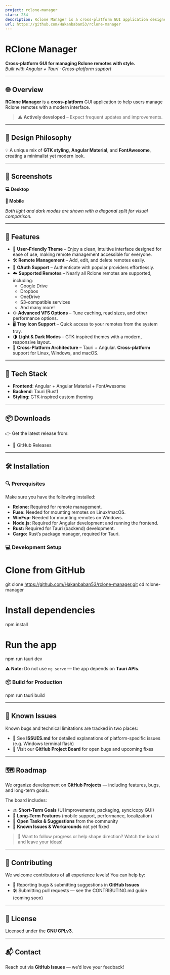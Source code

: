 ```yaml
---
project: rclone-manager
stars: 234
description: Rclone Manager is a cross-platform GUI application designed to help users manage Rclone remotes efficiently.
url: https://github.com/Hakanbaban53/rclone-manager
---
```


  
RClone Manager
=================

**Cross-platform GUI for managing Rclone remotes with style.**  
_Built with Angular + Tauri · Cross-platform support_

* * *

🌐 Overview
-----------

**RClone Manager** is a **cross-platform** GUI application to help users manage Rclone remotes with a modern interface.

> ⚠️ **Actively developed** – Expect frequent updates and improvements.

* * *

🎨 Design Philosophy
--------------------

💡 A unique mix of **GTK styling**, **Angular Material**, and **FontAwesome**, creating a minimalist yet modern look.

* * *

📸 Screenshots
--------------

**💻 Desktop**  

**📱 Mobile**  

_Both light and dark modes are shown with a diagonal split for visual comparison._

* * *

🚀 Features
-----------

-   🎨 **User-Friendly Theme** – Enjoy a clean, intuitive interface designed for ease of use, making remote management accessible for everyone.
-   🛠 **Remote Management** – Add, edit, and delete remotes easily.
-   🔐 **OAuth Support** – Authenticate with popular providers effortlessly.
-   ☁️ **Supported Remotes** – Nearly all Rclone remotes are supported, including:
    -   Google Drive
    -   Dropbox
    -   OneDrive
    -   S3-compatible services
    -   And many more!
-   ⚙️ **Advanced VFS Options** – Tune caching, read sizes, and other performance options.
-   🖥 **Tray Icon Support** – Quick access to your remotes from the system tray.
-   🌗 **Light & Dark Modes** – GTK-inspired themes with a modern, responsive layout.
-   🧪 **Cross-Platform Architecture** – Tauri + Angular. **Cross-platform** support for Linux, Windows, and macOS.

* * *

🔧 Tech Stack
-------------

-   **Frontend**: Angular + Angular Material + FontAwesome
-   **Backend**: Tauri (Rust)
-   **Styling**: GTK-inspired custom theming

* * *

📦 Downloads
------------

👉 Get the latest release from:

-   🔗 GitHub Releases

* * *

🛠️ Installation
----------------

### 🔍 Prerequisites

Make sure you have the following installed:

-   **Rclone:** Required for remote management.
-   **Fuse:** Needed for mounting remotes on Linux/macOS.
-   **WinFsp:** Needed for mounting remotes on Windows.
-   **Node.js:** Required for Angular development and running the frontend.
-   **Rust:** Required for Tauri (backend) development.
-   **Cargo:** Rust’s package manager, required for Tauri.

### 💻 Development Setup

# Clone from GitHub
git clone https://github.com/Hakanbaban53/rclone-manager.git
cd rclone-manager

# Install dependencies
npm install

# Run the app
npm run tauri dev

⚠️ **Note:** Do not use `ng serve` — the app depends on **Tauri APIs**.

### 📦 Build for Production

npm run tauri build

* * *

🐞 Known Issues
---------------

Known bugs and technical limitations are tracked in two places:

-   📄 See **ISSUES.md** for detailed explanations of platform-specific issues (e.g. Windows terminal flash)
-   📌 Visit our **GitHub Project Board** for open bugs and upcoming fixes

* * *

🗺️ Roadmap
-----------

We organize development on **GitHub Projects** — including features, bugs, and long-term goals.

The board includes:

-   🔜 **Short-Term Goals** (UI improvements, packaging, sync/copy GUI)
-   🚀 **Long-Term Features** (mobile support, performance, localization)
-   🧩 **Open Tasks & Suggestions** from the community
-   🐛 **Known Issues & Workarounds** not yet fixed

> 🧠 Want to follow progress or help shape direction? Watch the board and leave your ideas!

* * *

🤝 Contributing
---------------

We welcome contributors of all experience levels! You can help by:

-   🐛 Reporting bugs & submitting suggestions in **GitHub Issues**
-   🛠️ Submitting pull requests — see the CONTRIBUTING.md guide (coming soon)

* * *

📜 License
----------

Licensed under the **GNU GPLv3**.

* * *

📬 Contact
----------

Reach out via **GitHub Issues** — we’d love your feedback!
